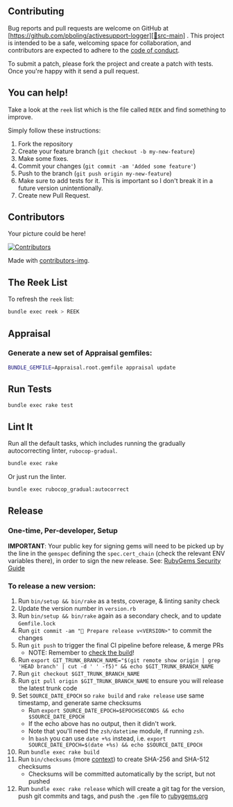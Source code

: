 ## Contributing

Bug reports and pull requests are welcome on GitHub at [https://github.com/pboling/activesupport-logger][🚎src-main]
. This project is intended to be a safe, welcoming space for collaboration, and contributors are expected to adhere to
the [code of conduct][🤝conduct].

To submit a patch, please fork the project and create a patch with tests.
Once you're happy with it send a pull request.

## You can help!

Take a look at the `reek` list which is the file called `REEK` and find something to improve.

Simply follow these instructions:

1. Fork the repository
2. Create your feature branch (`git checkout -b my-new-feature`)
3. Make some fixes.
4. Commit your changes (`git commit -am 'Added some feature'`)
5. Push to the branch (`git push origin my-new-feature`)
6. Make sure to add tests for it. This is important so I don't break it in a future version unintentionally.
7. Create new Pull Request.

## Contributors

Your picture could be here!

[![Contributors][🖐contributors-img]][🖐contributors]

Made with [contributors-img][🖐contrib-rocks].

## The Reek List

To refresh the `reek` list:

```bash
bundle exec reek > REEK
```

## Appraisal

### Generate a new set of Appraisal gemfiles:

```bash
BUNDLE_GEMFILE=Appraisal.root.gemfile appraisal update
```

## Run Tests

```bash
bundle exec rake test
```

## Lint It

Run all the default tasks, which includes running the gradually autocorrecting linter, `rubocop-gradual`.

```bash
bundle exec rake
```

Or just run the linter.
```bash
bundle exec rubocop_gradual:autocorrect
```

## Release

### One-time, Per-developer, Setup

**IMPORTANT**: Your public key for signing gems will need to be picked up by the line in the
`gemspec` defining the `spec.cert_chain` (check the relevant ENV variables there),
in order to sign the new release.
See: [RubyGems Security Guide][🔒️rubygems-security-guide]

### To release a new version:

1. Run `bin/setup && bin/rake` as a tests, coverage, & linting sanity check
2. Update the version number in `version.rb`
3. Run `bin/setup && bin/rake` again as a secondary check, and to update `Gemfile.lock`
4. Run `git commit -am "🔖 Prepare release v<VERSION>"` to commit the changes
5. Run `git push` to trigger the final CI pipeline before release, & merge PRs
   - NOTE: Remember to [check the build][🧪build]!
6. Run `export GIT_TRUNK_BRANCH_NAME="$(git remote show origin | grep 'HEAD branch' | cut -d ' ' -f5)" && echo $GIT_TRUNK_BRANCH_NAME`
7. Run `git checkout $GIT_TRUNK_BRANCH_NAME`
8. Run `git pull origin $GIT_TRUNK_BRANCH_NAME` to ensure you will release the latest trunk code
9. Set `SOURCE_DATE_EPOCH` so `rake build` and `rake release` use same timestamp, and generate same checksums
   - Run `export SOURCE_DATE_EPOCH=$EPOCHSECONDS && echo $SOURCE_DATE_EPOCH`
   - If the echo above has no output, then it didn't work.
   - Note that you'll need the `zsh/datetime` module, if running `zsh`.
   - In `bash` you can use `date +%s` instead, i.e. `export SOURCE_DATE_EPOCH=$(date +%s) && echo $SOURCE_DATE_EPOCH`
10. Run `bundle exec rake build`
11. Run `bin/checksums` (more [context][🔒️rubygems-checksums-pr]) to create SHA-256 and SHA-512 checksums
    - Checksums will be committed automatically by the script, but not pushed
12. Run `bundle exec rake release` which will create a git tag for the version,
    push git commits and tags, and push the `.gem` file to [rubygems.org][💎rubygems]

[🧪build]: https://github.com/pboling/activesupport-logger/actions
[🤝conduct]: https://github.com/pboling/activesupport-logger/blob/main/CODE_OF_CONDUCT.md
[🖐contrib-rocks]: https://contrib.rocks
[🖐contributors]: https://github.com/pboling/activesupport-logger/graphs/contributors
[🖐contributors-img]: https://contrib.rocks/image?repo=pboling/activesupport-logger
[💎rubygems]: https://rubygems.org
[🔒️rubygems-security-guide]: https://guides.rubygems.org/security/#building-gems
[🔒️rubygems-checksums-pr]: https://github.com/rubygems/guides/pull/325
[🚎src-main]: https://github.com/pboling/activesupport-logger
